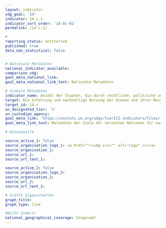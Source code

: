 ```yaml
---
layout: indicator
sdg_goal: '14'
indicator: 14.c.1
indicator_sort_order: '14-0c-01'
permalink: /14-c-1/

#
reporting_status: notstarted
published: true
data_non_statistical: false


# Nationale Metadaten
national_indicator_available:
comparison_sdg:
goal_meta_national_link:
goal_meta_national_link_text: Nationale Metadaten

# Globale Metadaten
indicator_name: Anzahl der Staaten, die durch rechtliche, politische und institutionelle Rahmenbedingungen bei der Ratifizierung, Verabschiedung und Umsetzung meeresbezogener Instrumentarien, die internationales Recht zum Schutz und zur nachhaltigen Nutzung der Ozeane und ihrer Ressourcen (wie es dem Seerechtsübereinkommen der Vereinten Nationen entspricht) umsetzen, Fortschritte machen
target: Die Erhaltung und nachhaltige Nutzung der Ozeane und ihrer Ressourcen verbessern und zu diesem Zweck das Völkerrecht umsetzen, wie es im Seerechtsübereinkommen der Vereinten Nationen niedergelegt ist, das den rechtlichen Rahmen für die Erhaltung und nachhaltige Nutzung der Ozeane und ihrer Ressourcen vorgibt, worauf in Ziffer 158 des Dokuments „Die Zukunft, die wir wollen“ hingewiesen wird
target_id: 14.c
un_designated_tier: '3'
un_custodian_agency:
goal_meta_link: 'https://unstats.un.org/sdgs/tierIII-indicators/files/Tier3-14-c-01.pdf'
goal_meta_link_text: Metadaten der Ziele der Vereinten Nationen für nachhaltige Entwicklung

# Datenquelle

source_active_1: false
source_organisation_logo_1: <a href=""><img src="" alt="Logo" /></a>
source_organisation_1:
source_url_1:
source_url_text_1:

source_active_2: false
source_organisation_logo_2:
source_organisation_2:
source_url_2:
source_url_text_2:

# Grafik Eigenschaften
graph_title:
graph_type: line

#Nicht ändern!
national_geographical_coverage: Insgesamt
---
```

